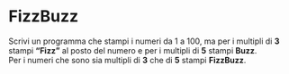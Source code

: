 <h1>FizzBuzz</h1>

<p>Scrivi un programma che stampi i numeri da 1 a 100,
ma per i multipli di <b>3</b> stampi <b>“Fizz”</b> al posto del numero e per i multipli di <b>5</b> stampi <b>Buzz</b>.<br>
Per i numeri che sono sia multipli di <b>3</b> che di <b>5</b> stampi <b>FizzBuzz</b>.</p>

